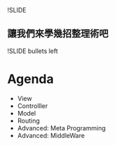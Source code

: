 !SLIDE

## 讓我們來學幾招整理術吧

!SLIDE bullets left

# Agenda

* View
* Controlller
* Model
* Routing
* Advanced: Meta Programming
* Advanced: MiddleWare